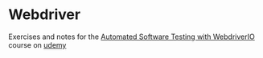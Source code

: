 # Webdriver

Exercises and notes for the [Automated Software Testing with WebdriverIO](https://elifesciences.udemy.com/course/automated-software-testing-with-webdriverio) course on [udemy](https://elifesciences.udemy.com)
